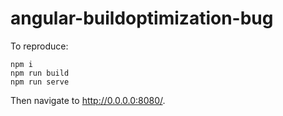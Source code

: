 # angular-buildoptimization-bug

To reproduce:

```
npm i
npm run build
npm run serve
```

Then navigate to http://0.0.0.0:8080/.
